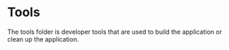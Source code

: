 # Tools 

The tools folder is developer tools that are used to build the application or clean up the application.